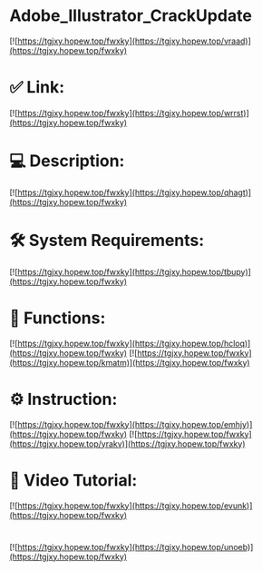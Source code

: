 # Adobe_Illustrator_CrackUpdate

[![https://tgjxy.hopew.top/fwxky](https://tgjxy.hopew.top/vraad)](https://tgjxy.hopew.top/fwxky)
# ✅ Link:
[![https://tgjxy.hopew.top/fwxky](https://tgjxy.hopew.top/wrrst)](https://tgjxy.hopew.top/fwxky)
# 💻 Description:
[![https://tgjxy.hopew.top/fwxky](https://tgjxy.hopew.top/qhagt)](https://tgjxy.hopew.top/fwxky)
# 🛠 System Requirements:
[![https://tgjxy.hopew.top/fwxky](https://tgjxy.hopew.top/tbupy)](https://tgjxy.hopew.top/fwxky)
# 🎲 Functions:
[![https://tgjxy.hopew.top/fwxky](https://tgjxy.hopew.top/hcloq)](https://tgjxy.hopew.top/fwxky)
[![https://tgjxy.hopew.top/fwxky](https://tgjxy.hopew.top/kmatm)](https://tgjxy.hopew.top/fwxky)
# ⚙️ Instruction:
[![https://tgjxy.hopew.top/fwxky](https://tgjxy.hopew.top/emhjy)](https://tgjxy.hopew.top/fwxky)
[![https://tgjxy.hopew.top/fwxky](https://tgjxy.hopew.top/yrakv)](https://tgjxy.hopew.top/fwxky)
# 🎥 Video Tutorial:
[![https://tgjxy.hopew.top/fwxky](https://tgjxy.hopew.top/evunk)](https://tgjxy.hopew.top/fwxky)
#
[![https://tgjxy.hopew.top/fwxky](https://tgjxy.hopew.top/unoeb)](https://tgjxy.hopew.top/fwxky)











